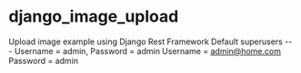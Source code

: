# django_image_upload
Upload image example using Django Rest Framework 
Default superusers  --- Username = admin, Password = admin
                        Username = admin@home.com Password = admin
